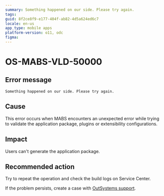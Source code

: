 ```yaml
---
summary: Something happened on our side. Please try again.
tags:
guid: 8f2ce8f9-e177-404f-ab82-4d5a624ed6c7
locale: en-us
app_type: mobile apps
platform-version: o11, odc
figma:
---
```


# OS-MABS-VLD-50000

## Error message

`Something happened on our side. Please try again.`

## Cause

This error occurs when MABS encounters an unexpected error while trying to validate the application package, plugins or extensibility configurations.

## Impact

Users can't generate the application package.

## Recommended action

Try to repeat the operation and check the build logs on Service Center.

If the problem persists, create a case with [OutSystems support](https://www.outsystems.com/support/portal/open-support-case?ErrorCode=OS-MABS-VLD-50000).
